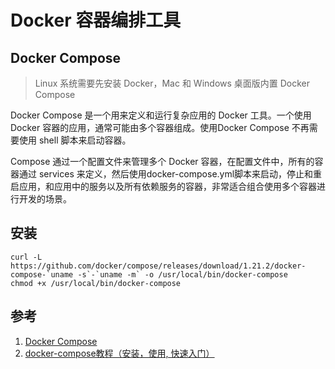 # Docker 容器编排工具

## Docker Compose

> Linux 系统需要先安装 Docker，Mac 和 Windows 桌面版内置 Docker Compose

Docker Compose 是一个用来定义和运行复杂应用的 Docker 工具。一个使用 Docker 容器的应用，通常可能由多个容器组成。使用Docker Compose 不再需要使用 shell 脚本来启动容器。

Compose 通过一个配置文件来管理多个 Docker 容器，在配置文件中，所有的容器通过 services 来定义，然后使用docker-compose.yml脚本来启动，停止和重启应用，和应用中的服务以及所有依赖服务的容器，非常适合组合使用多个容器进行开发的场景。

## 安装

```
curl -L https://github.com/docker/compose/releases/download/1.21.2/docker-compose-`uname -s`-`uname -m` -o /usr/local/bin/docker-compose
chmod +x /usr/local/bin/docker-compose
```

## 参考

1. [Docker Compose](https://docs.docker.com/compose/)
2. [docker-compose教程（安装，使用, 快速入门）](https://blog.csdn.net/pushiqiang/article/details/78682323)